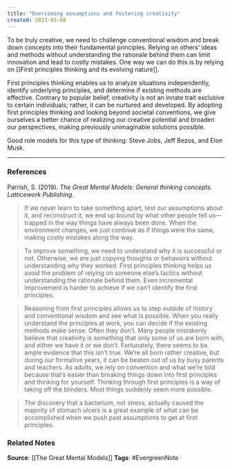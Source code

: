 ```yaml
---
title: "Overcoming assumptions and fostering creativity"
created: 2023-05-08
---
```


To be truly creative, we need to challenge conventional wisdom and break down concepts into their fundamental principles. Relying on others' ideas and methods without understanding the rationale behind them can limit innovation and lead to costly mistakes. One way we can do this is by relying on [[First principles thinking and its evolving nature]]. 

First principles thinking enables us to analyze situations independently, identify underlying principles, and determine if existing methods are effective. Contrary to popular belief, creativity is not an innate trait exclusive to certain individuals; rather, it can be nurtured and developed. By adopting first principles thinking and looking beyond societal conventions, we give ourselves a better chance of realizing our creative potential and broaden our perspectives, making previously unimaginable solutions possible.

Good role models for this type of thinking: Steve Jobs, Jeff Bezos, and Elon Musk. 

---
### References

Parrish, S. (2019). _The Great Mental Models: General thinking concepts. Latticework Publishing_.

>  If we never learn to take something apart, test our assumptions about it, and reconstruct it, we end up bound by what other people tell us—trapped in the way things have always been done. When the environment changes, we just continue as if things were the same, making costly mistakes along the way. 

> To improve something, we need to understand why it is successful or not. Otherwise, we are just copying thoughts or behaviors without understanding why they worked. First principles thinking helps us avoid the problem of relying on someone else’s tactics without understanding the rationale behind them. Even incremental improvement is harder to achieve if we can’t identify the first principles.

> Reasoning from first principles allows us to step outside of history and conventional wisdom and see what is possible. When you really understand the principles at work, you can decide if the existing methods make sense. Often they don’t. Many people mistakenly believe that creativity is something that only some of us are born with, and either we have it or we don’t. Fortunately, there seems to be ample evidence that this isn’t true. We’re all born rather creative, but during our formative years, it can be beaten out of us by busy parents and teachers. As adults, we rely on convention and what we’re told because that’s easier than breaking things down into first principles and thinking for yourself. Thinking through first principles is a way of taking off the blinders. Most things suddenly seem more possible. 

> The discovery that a bacterium, not stress, actually caused the majority of stomach ulcers is a great example of what can be accomplished when we push past assumptions to get at first principles.

### Related Notes
**Source**: [[The Great Mental Models]]
**Tags**: #EvergreenNote